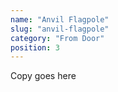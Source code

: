 ```yaml
---
name: "Anvil Flagpole"
slug: "anvil-flagpole"
category: "From Door"
position: 3
---
```


Copy goes here
